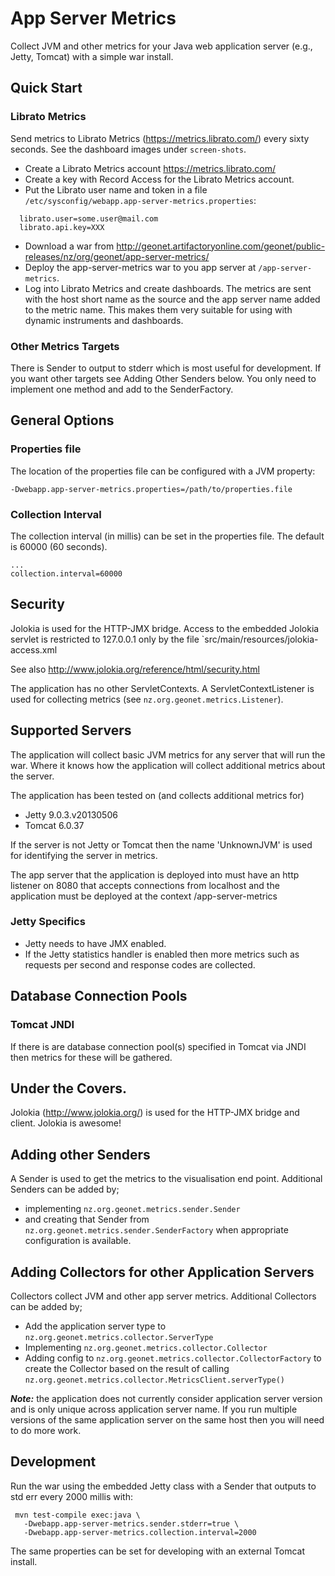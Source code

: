 # App Server Metrics

Collect JVM and other metrics for your Java web application server (e.g., Jetty, Tomcat) with a simple war install.

## Quick Start

### Librato Metrics

Send metrics to Librato Metrics (https://metrics.librato.com/) every sixty seconds.  See the dashboard images under `screen-shots`.

* Create a Librato Metrics account https://metrics.librato.com/
* Create a key with Record Access for the Librato Metrics account.
* Put the Librato user name and token in a file `/etc/sysconfig/webapp.app-server-metrics.properties`:

```
  librato.user=some.user@mail.com
  librato.api.key=XXX
```

* Download a war from http://geonet.artifactoryonline.com/geonet/public-releases/nz/org/geonet/app-server-metrics/
* Deploy the app-server-metrics war to you app server at `/app-server-metrics`.
* Log into Librato Metrics and create dashboards.  The metrics are sent with the host short name as the source and the app
server name added to the metric name.  This makes them very suitable for using with dynamic instruments and dashboards.

### Other Metrics Targets

There is Sender to output to stderr which is most useful for development.  If you want other targets see Adding Other Senders below.
 You only need to implement one method and add to the SenderFactory.

## General Options

### Properties file

The location of the properties file can be configured with a JVM property:

```
-Dwebapp.app-server-metrics.properties=/path/to/properties.file
```

### Collection Interval

The collection interval (in millis) can be set in the properties file.  The default is 60000 (60 seconds).

```
...
collection.interval=60000
```

## Security

Jolokia is used for the HTTP-JMX bridge.  Access to the embedded Jolokia servlet is restricted to 127.0.0.1 only by the
file `src/main/resources/jolokia-access.xml

See also http://www.jolokia.org/reference/html/security.html

The application has no other ServletContexts.  A ServletContextListener is used for collecting
metrics (see `nz.org.geonet.metrics.Listener`).

## Supported Servers

The application will collect basic JVM metrics for any server that will run the war.
Where it knows how the application will collect additional metrics about the server.

The application has been tested on (and collects additional metrics for)

* Jetty 9.0.3.v20130506
* Tomcat 6.0.37

If the server is not Jetty or Tomcat then the name 'UnknownJVM' is used for identifying the server in metrics.

The app server that the application is deployed into must have an http listener on 8080 that accepts connections from localhost
and the application must be deployed at the context /app-server-metrics

### Jetty Specifics

* Jetty needs to have JMX enabled.
* If the Jetty statistics handler is enabled then more metrics such as requests per second and response codes are collected.

## Database Connection Pools

### Tomcat JNDI

If there is are database connection pool(s) specified in Tomcat via JNDI then metrics for these will be gathered.

## Under the Covers.

Jolokia (http://www.jolokia.org/) is used for the HTTP-JMX bridge and client.  Jolokia is awesome!

## Adding other Senders

A Sender is used to get the metrics to the visualisation end point.  Additional Senders can be added by;

* implementing `nz.org.geonet.metrics.sender.Sender`
* and creating that Sender from `nz.org.geonet.metrics.sender.SenderFactory` when appropriate configuration is available.

## Adding Collectors for other Application Servers

Collectors collect JVM and other app server metrics.  Additional Collectors can be added by;

* Add the application server type to `nz.org.geonet.metrics.collector.ServerType`
* Implementing `nz.org.geonet.metrics.collector.Collector`
* Adding config to `nz.org.geonet.metrics.collector.CollectorFactory` to create the Collector based on the result of
calling `nz.org.geonet.metrics.collector.MetricsClient.serverType()`

***Note:*** the application does not currently consider application server version and is only unique across application server name.
If you run multiple versions of the same application server on the same host then you will need to do more work.

## Development

Run the war using the embedded Jetty class with a Sender that outputs to std err every 2000 millis with:

```
 mvn test-compile exec:java \
   -Dwebapp.app-server-metrics.sender.stderr=true \
   -Dwebapp.app-server-metrics.collection.interval=2000
```

The same properties can be set for developing with an external Tomcat install.
